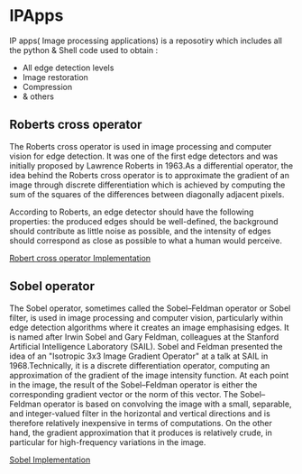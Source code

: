 # IPApps

IP apps( Image processing applications) is a reposotiry which includes all the python & Shell code used to obtain :
- All edge detection levels
- Image restoration
- Compression
- & others

## Roberts cross operator

The Roberts cross operator is used in image processing and computer vision for edge detection. It was one of the first edge detectors and was initially proposed by Lawrence Roberts in 1963.As a differential operator, the idea behind the Roberts cross operator is to approximate the gradient of
an image through discrete differentiation which is achieved by computing the sum of the squares of the differences between diagonally adjacent pixels.

According to Roberts, an edge detector should have the following properties: the produced edges should be well-defined, the background should contribute as little noise as possible, and the intensity of edges should correspond as close as possible to what a human would perceive.

[Robert cross operator Implementation](https://github.com/MeitanteiAshour/IPApps/blob/master/robertopt.py)

## Sobel operator

The Sobel operator, sometimes called the Sobel–Feldman operator or Sobel filter, is used in image processing and computer vision, particularly within edge detection algorithms where it creates an image emphasising edges. It is named after Irwin Sobel and Gary Feldman, colleagues at the Stanford Artificial Intelligence Laboratory (SAIL). Sobel and Feldman presented the idea of an "Isotropic 3x3 Image Gradient Operator" at a talk at SAIL in 1968.Technically, it is a discrete differentiation operator, computing an approximation of the gradient of the image intensity function. At each point in the image, the result of the Sobel–Feldman operator is either the corresponding gradient vector or the norm of this vector. The Sobel–Feldman operator is based on convolving the image with a small, separable, and integer-valued filter in the horizontal and vertical directions and is therefore relatively inexpensive in terms of computations. On the other hand, the gradient approximation that it produces is relatively crude, in particular for high-frequency variations in the image.

[Sobel Implementation](https://github.com/MeitanteiAshour/IPApps/blob/master/sobel_op.py)
